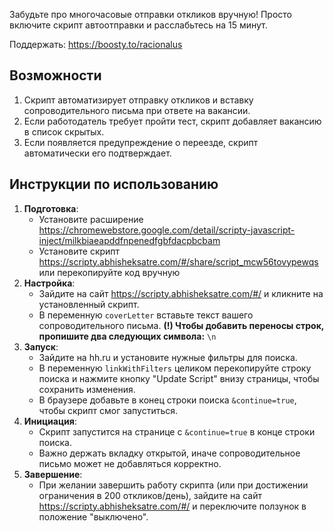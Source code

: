 Забудьте про многочасовые отправки откликов вручную! Просто включите скрипт автоотправки и расслабьтесь на 15 минут.


Поддержать: https://boosty.to/racionalus


## Возможности

1. Скрипт автоматизирует отправку откликов и вставку сопроводительного письма при ответе на вакансии.
2. Если работодатель требует пройти тест, скрипт добавляет вакансию в список скрытых.
3. Если появляется предупреждение о переезде, скрипт автоматически его подтверждает.

## Инструкции по использованию

1. **Подготовка**: 
    - Установите расширение https://chromewebstore.google.com/detail/scripty-javascript-inject/milkbiaeapddfnpenedfgbfdacpbcbam 
    - Установите скрипт https://scripty.abhisheksatre.com/#/share/script_mcw56tovypewqs или перекопируйте код вручную
2. **Настройка**:
    - Зайдите на сайт https://scripty.abhisheksatre.com/#/ и кликните на установленный скрипт.
    - В переменную `coverLetter` вставьте текст вашего сопроводительного письма. **(!) Чтобы добавить переносы строк, пропишите два следующих символа:** ``\n``
3. **Запуск**:
    - Зайдите на hh.ru и установите нужные фильтры для поиска.
    - В переменную `linkWithFilters` целиком перекопируйте строку поиска и нажмите кнопку "Update Script" внизу страницы, чтобы сохранить изменения.
    - В браузере добавьте в конец строки поиска `&continue=true`, чтобы скрипт смог запуститься.
4. **Инициация**:
    - Скрипт запустится на странице с `&continue=true` в конце строки поиска.
    - Важно держать вкладку открытой, иначе сопроводительное письмо может не добавляться корректно.
5. **Завершение**:
    - При желании завершить работу скрипта (или при достижении ограничения в 200 откликов/день), зайдите на сайт https://scripty.abhisheksatre.com/#/ и переключите ползунок в положение "выключено".
